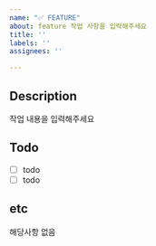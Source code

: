 ```yaml
---
name: "✅ FEATURE"
about: feature 작업 사항을 입력해주세요
title: ''
labels: ''
assignees: ''

---
```


## Description
작업 내용을 입력해주세요

## Todo
- [ ] todo
- [ ] todo

## etc
해당사항 없음
